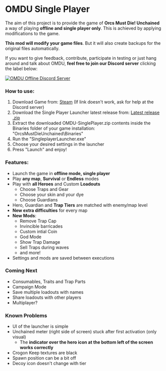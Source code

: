 # OMDU Single Player

The aim of this project is to provide the game of **Orcs Must Die! Unchained** a way of playing **offline and single player only**. This is achieved by applying modifications to the game.

**This mod will modify your game files**. But it will also create backups for the original files automatically.


If you want to give feedback, contribute, participate in testing or just hang around and talk about OMDU, **feel free to join our Discord server** clicking the label below:

[![OMDU Offline  Discord Server](https://img.shields.io/discord/583432386960818227?color=%237289da&logo=discord&logoColor=white&label=Join%20the%20Discord%20Server)](https://discord.gg/YrCaHw7Hza)

### How to use:

1. Download Game from: [Steam](https://intradeus.github.io/http-protocol-redirector?r=steam://rungameid/427270) (If link doesn't work, ask for help at the Discord server)
2. Download the Single Player Launcher latest release from: [Latest release .zip](https://github.com/TimeMaster18/OMDU-SinglePlayer/releases/latest/download/OMDU-SinglePlayer.zip)
3. Extract the downloaded OMDU-SinglePlayer.zip contents inside the Binaries folder of your game installation: "OrcsMustDieUnchained\Binaries"
4. Run the "SingleplayerLauncher.exe"
5. Choose your desired settings in the launcher
6. Press "Launch" and enjoy! 


### Features:
- Launch the game in **offline mode, single player**
- Play **any map**, **Survival** or **Endless** modes
- Play with **all Heroes** and Custom **Loadouts**
  - Choose Traps and Gear
  - Choose your skin and your dye
  - Choose Guardians
- Hero, Guardian and **Trap Tiers** are matched with enemy/map level
- **New extra difficulties** for every map
- **New Mods**:
  - Remove Trap Cap
  - Invincible barricades
  - Custom intial Coin
  - God Mode
  - Show Trap Damage
  - Sell Traps during waves
  - and more!
- Settings and mods are saved between executions


### Coming Next
- Consumables, Traits and Trap Parts
- Campaign Mode
- Save multiple loadouts with names
- Share loadouts with other players
- Multiplayer?

### Known Problems
- UI of the launcher is simple
- Unchained meter (right side of screen) stuck after first activation (only visual)
  - The **indicator over the hero icon at the bottom left of the screen works correctly**
- Crogon Keep textures are black
- Spawn position can be a bit off
- Decoy icon doesn't change with tier
